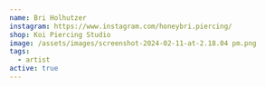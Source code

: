 ```yaml
---
name: Bri Holhutzer
instagram: https://www.instagram.com/honeybri.piercing/
shop: Koi Piercing Studio
image: /assets/images/screenshot-2024-02-11-at-2.18.04 pm.png
tags:
  - artist
active: true
---
```

